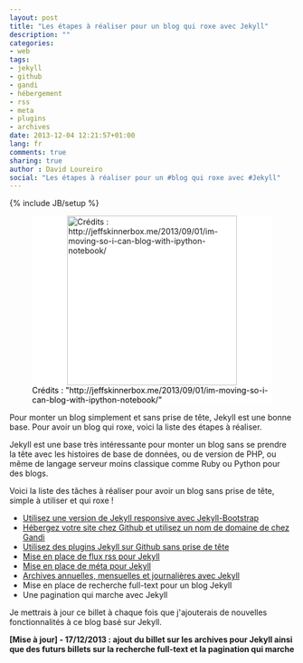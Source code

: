 ```yaml
---
layout: post
title: "Les étapes à réaliser pour un blog qui roxe avec Jekyll"
description: ""
categories:
- web
tags:
- jekyll
- github
- gandi
- hébergement
- rss
- meta
- plugins
- archives
date: 2013-12-04 12:21:57+01:00
lang: fr
comments: true
sharing: true
author : David Loureiro
social: "Les étapes à réaliser pour un #blog qui roxe avec #Jekyll"
---
```

{% include JB/setup %}

<p>
<figure style="background-color:white;">
<img style="background-color:white; display:block; margin-left:auto; margin-right:auto; width:300px" src="http://testdriventrekkie.com/assets/images/jekyll_logo_white.png" alt='Crédits : http://jeffskinnerbox.me/2013/09/01/im-moving-so-i-can-blog-with-ipython-notebook/'/>
<figcaption style="color:black; margin-top:auto; position:relative; bottom:0">Crédits : "http://jeffskinnerbox.me/2013/09/01/im-moving-so-i-can-blog-with-ipython-notebook/"</figcaption>
</figure>
</p>

Pour monter un blog simplement et sans prise de tête, Jekyll est une bonne base. Pour avoir un blog qui roxe, voici la liste des étapes à réaliser.

<!-- *more* -->

Jekyll est une base très intéressante pour monter un blog sans se prendre la tête avec les histoires de base de données, ou de version de PHP, ou même de langage serveur moins classique comme Ruby ou Python pour des blogs.

Voici la liste des tâches à réaliser pour avoir un blog sans prise de tête, simple à utiliser et qui roxe !

 * [Utilisez une version de Jekyll responsive avec Jekyll-Bootstrap](http://testdriventrekkie.com/web/2013/11/13/jekyll-bootstrap-et-github-pour-un-blog-en-quelques-minutes)
 * [Hébergez votre site chez Github et utilisez un nom de domaine de chez Gandi](http://testdriventrekkie.com/web/2013/11/14/utilisation-de-nom-de-domaine-avec-jekyll-github-et-gandi)
 * [Utilisez des plugins Jekyll sur Github sans prise de tête](http://testdriventrekkie.com/web/2013/11/29/supporter-les-plugins-jekyll-avec-github)
 * [Mise en place de flux rss pour Jekyll](http://testdriventrekkie.com/web/2013/12/03/jekyll-et-les-flux-rss)
 * [Mise en place de méta pour Jekyll](http://testdriventrekkie.com/web/2013/12/03/jekyll--ajouter-les-meta-a-vos-pages)
 * [Archives annuelles, mensuelles et journalières avec Jekyll](http://testdriventrekkie.com/web/2013/12/16/crer-simplement-des-archives-de-billets-avec-pour-jekyll)
 * Mise en place de recherche full-text pour un blog Jekyll
 * Une pagination qui marche avec Jekyll

Je mettrais à jour ce billet à chaque fois que j'ajouterais de nouvelles fonctionnalités à ce blog basé sur Jekyll.

**[Mise à jour] - 17/12/2013 : ajout du billet sur les archives pour Jekyll ainsi que des futurs billets sur la recherche full-text et la pagination qui marche**